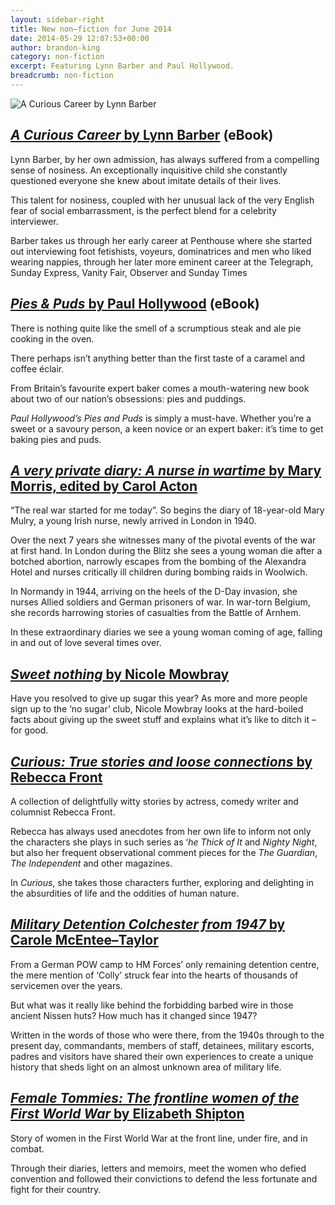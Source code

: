 ```yaml
---
layout: sidebar-right
title: New non–fiction for June 2014
date: 2014-05-29 12:07:53+00:00
author: brandon-king
category: non-fiction
excerpt: Featuring Lynn Barber and Paul Hollywood.
breadcrumb: non-fiction
---
```

![A Curious Career by Lynn Barber](/images/featured/featured-a-curious-career.jpg)

## [<cite>A Curious Career</cite> by Lynn Barber](http://suffolklibraries.lib.overdrive.com/95846DAC-4B32-41EC-BBF0-95806874BE8A/10/50/en/ContentDetails.htm?id=0FAC2031-96A5-4569-8EBE-B4592C8B5411) (eBook)

Lynn Barber, by her own admission, has always suffered from a compelling sense of nosiness. An exceptionally inquisitive child she constantly questioned everyone she knew about imitate details of their lives.

This talent for nosiness, coupled with her unusual lack of the very English fear of social embarrassment, is the perfect blend for a celebrity interviewer.

Barber takes us through her early career at Penthouse where she started out interviewing foot fetishists, voyeurs, dominatrices and men who liked wearing nappies, through her later more eminent career at the Telegraph, Sunday Express, Vanity Fair, Observer and Sunday Times

## [<cite>Pies & Puds</cite> by Paul Hollywood](http://suffolklibraries.lib.overdrive.com/95846DAC-4B32-41EC-BBF0-95806874BE8A/10/50/en/ContentDetails.htm?id=2F51B91F-CE3B-4426-B233-533FD085A390) (eBook)

There is nothing quite like the smell of a scrumptious steak and ale pie cooking in the oven.

There perhaps isn&#8217;t anything better than the first taste of a caramel and coffee éclair.

From Britain&#8217;s favourite expert baker comes a mouth-watering new book about two of our nation&#8217;s obsessions: pies and puddings.

<cite>Paul Hollywood&#8217;s Pies and Puds</cite> is simply a must-have. Whether you&#8217;re a sweet or a savoury person, a keen novice or an expert baker: it&#8217;s time to get baking pies and puds.

## [<cite>A very private diary: A nurse in wartime</cite> by Mary Morris, edited by Carol Acton](https://suffolk.spydus.co.uk/cgi-bin/spydus.exe/ENQ/OPAC/BIBENQ/14578929?QRY=CTIBIB%3C%20IRN(37213625)&QRYTEXT=A%20very%20private%20diary%20%3A%20a%20nurse%20in%20wartime)

“The real war started for me today”. So begins the diary of 18-year-old Mary Mulry, a young Irish nurse, newly arrived in London in 1940.

Over the next 7 years she witnesses many of the pivotal events of the war at first hand. In London during the Blitz she sees a young woman die after a botched abortion, narrowly escapes from the bombing of the Alexandra Hotel and nurses critically ill children during bombing raids in Woolwich.

In Normandy in 1944, arriving on the heels of the D-Day invasion, she nurses Allied soldiers and German prisoners of war. In war-torn Belgium, she records harrowing stories of casualties from the Battle of Arnhem.

In these extraordinary diaries we see a young woman coming of age, falling in and out of love several times over.

## [<cite>Sweet nothing</cite> by Nicole Mowbray](https://suffolk.spydus.co.uk/cgi-bin/spydus.exe/ENQ/OPAC/BIBENQ/20935289?QRY=CTIBIB%3C%20IRN(40990209)&QRYTEXT=Sweet%20nothing%20%3A%20why%20I%20gave%20up%20sugar%20and%20how%20you%20can%20too)

Have you resolved to give up sugar this year? As more and more people sign up to the ‘no sugar’ club, Nicole Mowbray looks at the hard-boiled facts about giving up the sweet stuff and explains what it&#8217;s like to ditch it – for good.

## [<cite>Curious: True stories and loose connections</cite> by Rebecca Front](https://suffolk.spydus.co.uk/cgi-bin/spydus.exe/ENQ/OPAC/BIBENQ/14580314?QRY=CTIBIB%3C%20IRN(32816607)&QRYTEXT=Curious%20%3A%20true%20stories%20and%20loose%20connections)

A collection of delightfully witty stories by actress, comedy writer and columnist Rebecca Front.

Rebecca has always used anecdotes from her own life to inform not only the characters she plays in such series as &#8216;<cite>he Thick of It</cite> and <cite>Nighty Night</cite>, but also her frequent observational comment pieces for the <cite>The Guardian</cite>, <cite>The Independent</cite> and other magazines.

In <cite>Curious</cite>, she takes those characters further, exploring and delighting in the absurdities of life and the oddities of human nature.

## [<cite>Military Detention Colchester from 1947</cite> by Carole McEntee–Taylor](https://suffolk.spydus.co.uk/cgi-bin/spydus.exe/ENQ/OPAC/BIBENQ/14580864?QRY=CTIBIB%3C%20IRN(37691293)&QRYTEXT=Military%20Detention%20Colchester%20from%201947)

From a German POW camp to HM Forces&#8217; only remaining detention centre, the mere mention of ‘Colly’ struck fear into the hearts of thousands of servicemen over the years.

But what was it really like behind the forbidding barbed wire in those ancient Nissen huts? How much has it changed since 1947?

Written in the words of those who were there, from the 1940s through to the present day, commandants, members of staff, detainees, military escorts, padres and visitors have shared their own experiences to create a unique history that sheds light on an almost unknown area of military life.

## [<cite>Female Tommies: The frontline women of the First World War</cite> by Elizabeth Shipton](https://suffolk.spydus.co.uk/cgi-bin/spydus.exe/ENQ/OPAC/BIBENQ/14583948?QRY=CTIBIB%3C%20IRN(31742883)&QRYTEXT=Female%20Tommies%20%3A%20the%20frontline%20women%20of%20the%20First%20World%20War)

Story of women in the First World War at the front line, under fire, and in combat.

Through their diaries, letters and memoirs, meet the women who defied convention and followed their convictions to defend the less fortunate and fight for their country.
